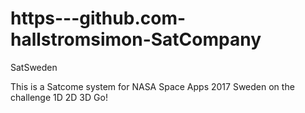 # https---github.com-hallstromsimon-SatCompany
SatSweden

This is a Satcome system for NASA Space Apps 2017 Sweden on the challenge 1D 2D 3D Go!
